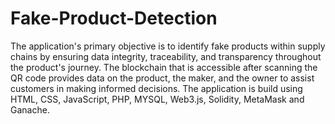 # Fake-Product-Detection
The application's primary objective is to  identify fake products within supply chains by ensuring data  integrity, traceability, and transparency throughout the  product's journey. The blockchain that 
is accessible after scanning the QR code provides data on the  product, the maker, and the owner to assist customers in making  informed decisions. 
The application is build using HTML, CSS, JavaScript, PHP, MYSQL, Web3.js, Solidity, MetaMask and Ganache.
